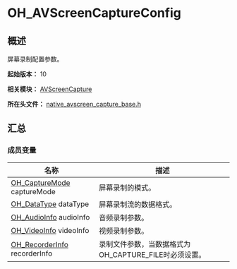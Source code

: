 # OH_AVScreenCaptureConfig

## 概述

屏幕录制配置参数。

**起始版本：** 10

**相关模块：** [AVScreenCapture](capi-avscreencapture.md)

**所在头文件：** [native_avscreen_capture_base.h](capi-native-avscreen-capture-base-h.md)

## 汇总

### 成员变量

| 名称 | 描述 |
| -- | -- |
| [OH_CaptureMode](capi-native-avscreen-capture-base-h.md#oh_capturemode) captureMode | 屏幕录制的模式。 |
| [OH_DataType](capi-native-avscreen-capture-base-h.md#oh_datatype) dataType | 屏幕录制流的数据格式。 |
| [OH_AudioInfo](capi-avscreencapture-oh-audioinfo.md) audioInfo | 音频录制参数。 |
| [OH_VideoInfo](capi-avscreencapture-oh-videoinfo.md) videoInfo | 视频录制参数。 |
| [OH_RecorderInfo](capi-avscreencapture-oh-recorderinfo.md) recorderInfo | 录制文件参数，当数据格式为OH_CAPTURE_FILE时必须设置。 |


